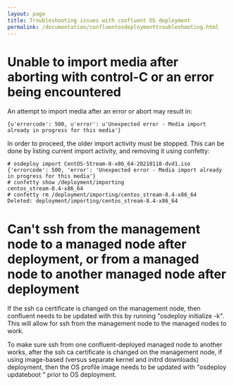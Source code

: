 ```yaml
---
layout: page
title: Troubleshooting issues with confluent OS deployment
permalink: /documentation/confluentosdeploymenttroubleshooting.html
---
```

# Unable to import media after aborting with control-C or an error being encountered

An attempt to import media after an error or abort may result in:

    {u'errorcode': 500, u'error': u'Unexpected error - Media import already in progress for this media'}

In order to proceed, the older import activity must be stopped. This can be done by listing current import activity,
and removing it using confetty:

    # osdeploy import CentOS-Stream-8-x86_64-20210118-dvd1.iso 
    {'errorcode': 500, 'error': 'Unexpected error - Media import already in progress for this media'}
    # confetty show /deployment/importing
    centos_stream-8.4-x86_64
    # confetty rm /deployment/importing/centos_stream-8.4-x86_64
    Deleted: deployment/importing/centos_stream-8.4-x86_64

# Can't ssh from the management node to a managed node after deployment, or from a managed node to another managed node after deployment

If the ssh ca certificate is changed on the management node, then confluent needs to be updated with this by running "osdeploy initialize -k".  This will allow for ssh from the management node to the managed nodes to work.

To make sure ssh from one confluent-deployed managed node to another works, after the ssh ca certificate is changed on the management node, if using image-based (versus separate kernel and initrd downloads) deployment, then the OS profile image needs to be updated with "osdeploy updateboot <profile name>" prior to OS deployment.
